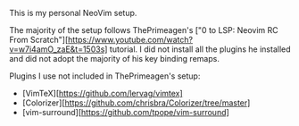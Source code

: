 This is my personal NeoVim setup. 

The majority of the setup follows ThePrimeagen's ["0  to LSP: Neovim RC From Scratch"][https://www.youtube.com/watch?v=w7i4amO_zaE&t=1503s] tutorial.
I did not install all the plugins he installed and did not adopt the majority of his key binding remaps. 

Plugins I use not included in ThePrimeagen's setup: 
- [VimTeX][https://github.com/lervag/vimtex]
- [Colorizer][https://github.com/chrisbra/Colorizer/tree/master]
- [vim-surround][https://github.com/tpope/vim-surround]
